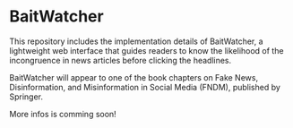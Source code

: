 # BaitWatcher

This repository includes the implementation details of BaitWatcher, a lightweight web interface that guides readers to know the likelihood of the incongruence in news articles before clicking the headlines.

BaitWatcher will appear to one of the book chapters on Fake News, Disinformation, and Misinformation in Social Media (FNDM), published by Springer.

More infos is comming soon!